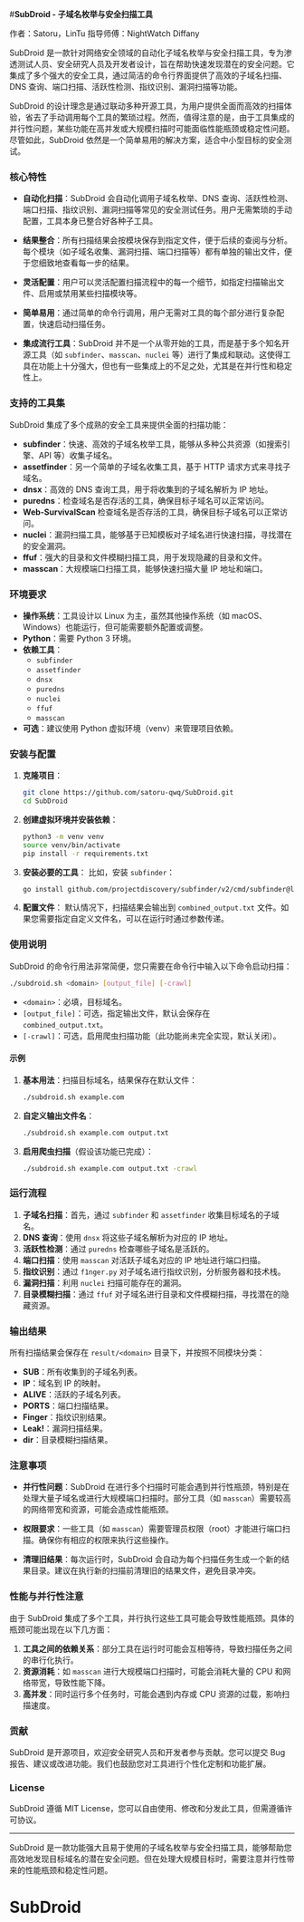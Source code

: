 #**SubDroid - 子域名枚举与安全扫描工具**

作者：Satoru，LinTu
指导师傅：NightWatch Diffany


SubDroid 是一款针对网络安全领域的自动化子域名枚举与安全扫描工具，专为渗透测试人员、安全研究人员及开发者设计，旨在帮助快速发现潜在的安全问题。它集成了多个强大的安全工具，通过简洁的命令行界面提供了高效的子域名扫描、DNS 查询、端口扫描、活跃性检测、指纹识别、漏洞扫描等功能。

SubDroid 的设计理念是通过联动多种开源工具，为用户提供全面而高效的扫描体验，省去了手动调用每个工具的繁琐过程。然而，值得注意的是，由于工具集成的并行性问题，某些功能在高并发或大规模扫描时可能面临性能瓶颈或稳定性问题。尽管如此，SubDroid 依然是一个简单易用的解决方案，适合中小型目标的安全测试。

### 核心特性
- **自动化扫描**：SubDroid 会自动化调用子域名枚举、DNS 查询、活跃性检测、端口扫描、指纹识别、漏洞扫描等常见的安全测试任务。用户无需繁琐的手动配置，工具本身已整合好各种子工具。
  
- **结果整合**：所有扫描结果会按模块保存到指定文件，便于后续的查阅与分析。每个模块（如子域名收集、漏洞扫描、端口扫描等）都有单独的输出文件，便于您细致地查看每一步的结果。

- **灵活配置**：用户可以灵活配置扫描流程中的每一个细节，如指定扫描输出文件、启用或禁用某些扫描模块等。

- **简单易用**：通过简单的命令行调用，用户无需对工具的每个部分进行复杂配置，快速启动扫描任务。

- **集成流行工具**：SubDroid 并不是一个从零开始的工具，而是基于多个知名开源工具（如 `subfinder`、`masscan`、`nuclei` 等）进行了集成和联动。这使得工具在功能上十分强大，但也有一些集成上的不足之处，尤其是在并行性和稳定性上。

### 支持的工具集
SubDroid 集成了多个成熟的安全工具来提供全面的扫描功能：

- **subfinder**：快速、高效的子域名枚举工具，能够从多种公共资源（如搜索引擎、API 等）收集子域名。
- **assetfinder**：另一个简单的子域名收集工具，基于 HTTP 请求方式来寻找子域名。
- **dnsx**：高效的 DNS 查询工具，用于将收集到的子域名解析为 IP 地址。
- **puredns**：检查域名是否存活的工具，确保目标子域名可以正常访问。
- **Web-SurvivalScan** 检查域名是否存活的工具，确保目标子域名可以正常访问。
- **nuclei**：漏洞扫描工具，能够基于已知模板对子域名进行快速扫描，寻找潜在的安全漏洞。
- **ffuf**：强大的目录和文件模糊扫描工具，用于发现隐藏的目录和文件。
- **masscan**：大规模端口扫描工具，能够快速扫描大量 IP 地址和端口。

### 环境要求
- **操作系统**：工具设计以 Linux 为主，虽然其他操作系统（如 macOS、Windows）也能运行，但可能需要额外配置或调整。
- **Python**：需要 Python 3 环境。
- **依赖工具**：
  - `subfinder`
  - `assetfinder`
  - `dnsx`
  - `puredns`
  - `nuclei`
  - `ffuf`
  - `masscan`
- **可选**：建议使用 Python 虚拟环境（venv）来管理项目依赖。

### 安装与配置
1. **克隆项目**：
   ```bash
   git clone https://github.com/satoru-qwq/SubDroid.git
   cd SubDroid
   ```

2. **创建虚拟环境并安装依赖**：
   ```bash
   python3 -m venv venv
   source venv/bin/activate
   pip install -r requirements.txt
   ```

3. **安装必要的工具**：
   比如，安装 `subfinder`：
   ```bash
   go install github.com/projectdiscovery/subfinder/v2/cmd/subfinder@latest
   ```

4. **配置文件**：
   默认情况下，扫描结果会输出到 `combined_output.txt` 文件。如果您需要指定自定义文件名，可以在运行时通过参数传递。

### 使用说明
SubDroid 的命令行用法非常简便，您只需要在命令行中输入以下命令启动扫描：
```bash
./subdroid.sh <domain> [output_file] [-crawl]
```
- `<domain>`：必填，目标域名。
- `[output_file]`：可选，指定输出文件，默认会保存在 `combined_output.txt`。
- `[-crawl]`：可选，启用爬虫扫描功能（此功能尚未完全实现，默认关闭）。

#### 示例
1. **基本用法**：扫描目标域名，结果保存在默认文件：
   ```bash
   ./subdroid.sh example.com
   ```

2. **自定义输出文件名**：
   ```bash
   ./subdroid.sh example.com output.txt
   ```

3. **启用爬虫扫描**（假设该功能已完成）：
   ```bash
   ./subdroid.sh example.com output.txt -crawl
   ```

### 运行流程
1. **子域名扫描**：首先，通过 `subfinder` 和 `assetfinder` 收集目标域名的子域名。
2. **DNS 查询**：使用 `dnsx` 将这些子域名解析为对应的 IP 地址。
3. **活跃性检测**：通过 `puredns` 检查哪些子域名是活跃的。
4. **端口扫描**：使用 `masscan` 对活跃子域名对应的 IP 地址进行端口扫描。
5. **指纹识别**：通过 `f1nger.py` 对子域名进行指纹识别，分析服务器和技术栈。
6. **漏洞扫描**：利用 `nuclei` 扫描可能存在的漏洞。
7. **目录模糊扫描**：通过 `ffuf` 对子域名进行目录和文件模糊扫描，寻找潜在的隐藏资源。

### 输出结果
所有扫描结果会保存在 `result/<domain>` 目录下，并按照不同模块分类：
- **SUB**：所有收集到的子域名列表。
- **IP**：域名到 IP 的映射。
- **ALIVE**：活跃的子域名列表。
- **PORTS**：端口扫描结果。
- **Finger**：指纹识别结果。
- **Leak!**：漏洞扫描结果。
- **dir**：目录模糊扫描结果。

### 注意事项
- **并行性问题**：SubDroid 在进行多个扫描时可能会遇到并行性瓶颈，特别是在处理大量子域名或进行大规模端口扫描时。部分工具（如 `masscan`）需要较高的网络带宽和资源，可能会造成性能瓶颈。
  
- **权限要求**：一些工具（如 `masscan`）需要管理员权限（root）才能进行端口扫描。确保你有相应的权限来执行这些操作。

- **清理旧结果**：每次运行时，SubDroid 会自动为每个扫描任务生成一个新的结果目录。建议在执行新的扫描前清理旧的结果文件，避免目录冲突。

### 性能与并行性注意
由于 SubDroid 集成了多个工具，并行执行这些工具可能会导致性能瓶颈。具体的瓶颈可能出现在以下几方面：
1. **工具之间的依赖关系**：部分工具在运行时可能会互相等待，导致扫描任务之间的串行化执行。
2. **资源消耗**：如 `masscan` 进行大规模端口扫描时，可能会消耗大量的 CPU 和网络带宽，导致性能下降。
3. **高并发**：同时运行多个任务时，可能会遇到内存或 CPU 资源的过载，影响扫描速度。

### 贡献
SubDroid 是开源项目，欢迎安全研究人员和开发者参与贡献。您可以提交 Bug 报告、建议或改进功能。我们也鼓励您对工具进行个性化定制和功能扩展。

### License
SubDroid 遵循 MIT License，您可以自由使用、修改和分发此工具，但需遵循许可协议。

---

SubDroid 是一款功能强大且易于使用的子域名枚举与安全扫描工具，能够帮助您高效地发现目标域名的潜在安全问题。但在处理大规模目标时，需要注意并行性带来的性能瓶颈和稳定性问题。
# SubDroid
